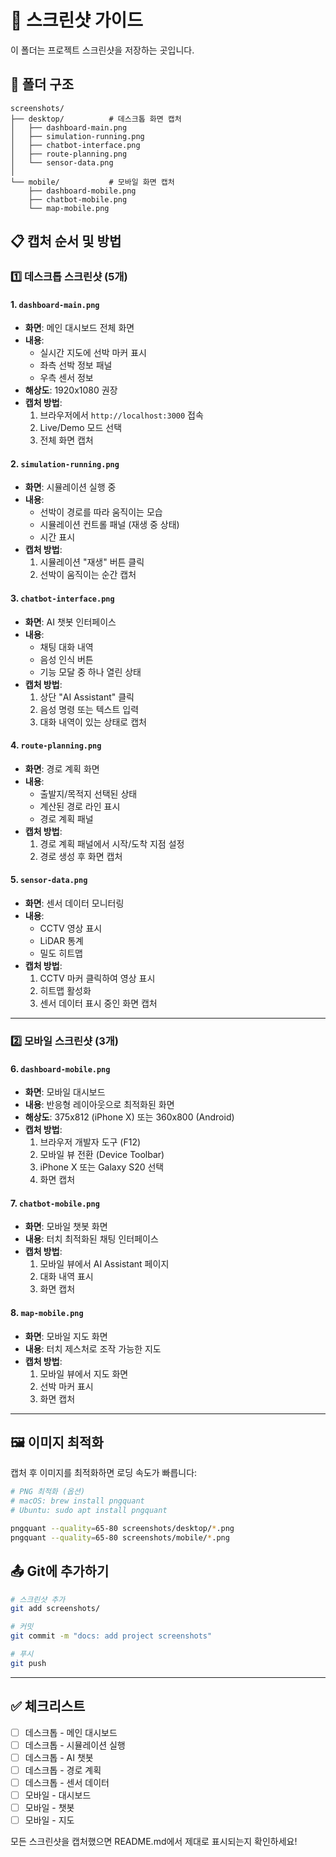 # 📸 스크린샷 가이드

이 폴더는 프로젝트 스크린샷을 저장하는 곳입니다.

## 📂 폴더 구조

```
screenshots/
├── desktop/          # 데스크톱 화면 캡처
│   ├── dashboard-main.png
│   ├── simulation-running.png
│   ├── chatbot-interface.png
│   ├── route-planning.png
│   └── sensor-data.png
│
└── mobile/           # 모바일 화면 캡처
    ├── dashboard-mobile.png
    ├── chatbot-mobile.png
    └── map-mobile.png
```

## 📋 캡처 순서 및 방법

### 1️⃣ 데스크톱 스크린샷 (5개)

#### 1. `dashboard-main.png`
- **화면**: 메인 대시보드 전체 화면
- **내용**:
  - 실시간 지도에 선박 마커 표시
  - 좌측 선박 정보 패널
  - 우측 센서 정보
- **해상도**: 1920x1080 권장
- **캡처 방법**:
  1. 브라우저에서 `http://localhost:3000` 접속
  2. Live/Demo 모드 선택
  3. 전체 화면 캡처

#### 2. `simulation-running.png`
- **화면**: 시뮬레이션 실행 중
- **내용**:
  - 선박이 경로를 따라 움직이는 모습
  - 시뮬레이션 컨트롤 패널 (재생 중 상태)
  - 시간 표시
- **캡처 방법**:
  1. 시뮬레이션 "재생" 버튼 클릭
  2. 선박이 움직이는 순간 캡처

#### 3. `chatbot-interface.png`
- **화면**: AI 챗봇 인터페이스
- **내용**:
  - 채팅 대화 내역
  - 음성 인식 버튼
  - 기능 모달 중 하나 열린 상태
- **캡처 방법**:
  1. 상단 "AI Assistant" 클릭
  2. 음성 명령 또는 텍스트 입력
  3. 대화 내역이 있는 상태로 캡처

#### 4. `route-planning.png`
- **화면**: 경로 계획 화면
- **내용**:
  - 출발지/목적지 선택된 상태
  - 계산된 경로 라인 표시
  - 경로 계획 패널
- **캡처 방법**:
  1. 경로 계획 패널에서 시작/도착 지점 설정
  2. 경로 생성 후 화면 캡처

#### 5. `sensor-data.png`
- **화면**: 센서 데이터 모니터링
- **내용**:
  - CCTV 영상 표시
  - LiDAR 통계
  - 밀도 히트맵
- **캡처 방법**:
  1. CCTV 마커 클릭하여 영상 표시
  2. 히트맵 활성화
  3. 센서 데이터 표시 중인 화면 캡처

---

### 2️⃣ 모바일 스크린샷 (3개)

#### 6. `dashboard-mobile.png`
- **화면**: 모바일 대시보드
- **내용**: 반응형 레이아웃으로 최적화된 화면
- **해상도**: 375x812 (iPhone X) 또는 360x800 (Android)
- **캡처 방법**:
  1. 브라우저 개발자 도구 (F12)
  2. 모바일 뷰 전환 (Device Toolbar)
  3. iPhone X 또는 Galaxy S20 선택
  4. 화면 캡처

#### 7. `chatbot-mobile.png`
- **화면**: 모바일 챗봇 화면
- **내용**: 터치 최적화된 채팅 인터페이스
- **캡처 방법**:
  1. 모바일 뷰에서 AI Assistant 페이지
  2. 대화 내역 표시
  3. 화면 캡처

#### 8. `map-mobile.png`
- **화면**: 모바일 지도 화면
- **내용**: 터치 제스처로 조작 가능한 지도
- **캡처 방법**:
  1. 모바일 뷰에서 지도 화면
  2. 선박 마커 표시
  3. 화면 캡처

---

## 🖼️ 이미지 최적화

캡처 후 이미지를 최적화하면 로딩 속도가 빠릅니다:

```bash
# PNG 최적화 (옵션)
# macOS: brew install pngquant
# Ubuntu: sudo apt install pngquant

pngquant --quality=65-80 screenshots/desktop/*.png
pngquant --quality=65-80 screenshots/mobile/*.png
```

## 📤 Git에 추가하기

```bash
# 스크린샷 추가
git add screenshots/

# 커밋
git commit -m "docs: add project screenshots"

# 푸시
git push
```

---

## ✅ 체크리스트

- [ ] 데스크톱 - 메인 대시보드
- [ ] 데스크톱 - 시뮬레이션 실행
- [ ] 데스크톱 - AI 챗봇
- [ ] 데스크톱 - 경로 계획
- [ ] 데스크톱 - 센서 데이터
- [ ] 모바일 - 대시보드
- [ ] 모바일 - 챗봇
- [ ] 모바일 - 지도

모든 스크린샷을 캡처했으면 README.md에서 제대로 표시되는지 확인하세요!
